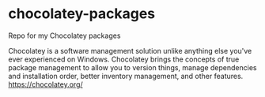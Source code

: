 # chocolatey-packages
Repo for my Chocolatey packages

Chocolatey is a software management solution unlike anything else you've ever experienced on Windows. Chocolatey brings the concepts of true package management to allow you to version things, manage dependencies and installation order, better inventory management, and other features.
https://chocolatey.org/
